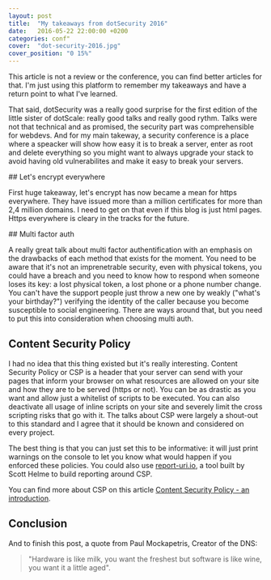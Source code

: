 ```yaml
---
layout: post
title:  "My takeaways from dotSecurity 2016"
date:   2016-05-22 22:00:00 +0200
categories: conf"
cover:  "dot-security-2016.jpg"
cover_position: "0 15%"
---
```

This article is not a review or the conference, you can find better articles for that. I'm just using this platform to remember my takeaways and have a return point to what I've learned.

That said, dotSecurity was a really good surprise for the first edition of the little sister of dotScale: really good talks and really good rythm. Talks were not that technical and as promised, the security part was comprehensible for webdevs. And for my main takeway, a security conference is a place where a speacker will show how easy it is to break a server, enter as root and delete everything so you might want to always upgrade your stack to avoid having old vulnerabilites and make it easy to break your servers.

## Let's encrypt everywhere

First huge takeaway, let's encrypt has now became a mean for https everywhere. They have issued more than a million certificates for more than 2,4 million domains. I need to get on that even if this blog is just html pages. Https everywhere is cleary in the tracks for the future.

## Multi factor auth

A really great talk about multi factor authentification with an emphasis on the drawbacks of each method that exists for the moment. You need to be aware that it's not an imprenetrable security, even with physical tokens, you could have a breach and you need to know how to respond when someone loses its key: a lost physical token, a lost phone or a phone number change. You can't have the support people just throw a new one by weakly ("what's your birthday?") verifying the identity of the caller because you become susceptible to social engineering. There are ways around that, but you need to put this into consideration when choosing multi auth.

## Content Security Policy

I had no idea that this thing existed but it's really interesting. Content Security Policy or CSP is a header that your server can send with your pages that inform your browser on what resources are allowed on your site and how they are to be served (https or not). You can be as drastic as you want and allow just a whitelist of scripts to be executed. You can also deactivate all usage of inline scripts on your site and severely limit the cross scripting risks that go with it. The talks about CSP were largely a shout-out to this standard and I agree that it should be known and considered on every project.

The best thing is that you can just set this to be informative: it will just print warnings on the console to let you know what would happen if you enforced these policies. You could also use [report-uri.io](https://report-uri.io), a tool built by Scott Helme to build reporting around CSP.

You can find more about CSP on this article [Content Security Policy - an introduction](https://scotthelme.co.uk/content-security-policy-an-introduction/).


## Conclusion

And to finish this post, a quote from Paul Mockapetris, Creator of the DNS:

> "Hardware is like milk, you want the freshest but software is like wine, you want it a little aged".
